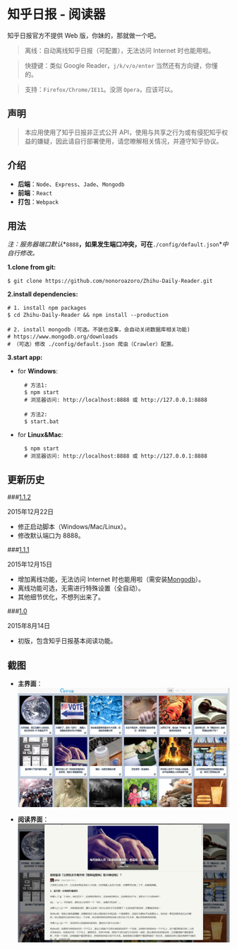 # 知乎日报 - 阅读器

知乎日报官方不提供 Web 版，你妹的，那就做一个吧。
> 离线：自动离线知乎日报（可配置），无法访问 Internet 时也能用啦。

> 快捷键：类似 Google Reader，`j/k/v/o/enter` 当然还有方向键，你懂的。

> 支持：`Firefox/Chrome/IE11`。没测 `Opera`，应该可以。

## 声明

> 本应用使用了知乎日报非正式公开 API，使用与共享之行为或有侵犯知乎权益的嫌疑，因此请自行部署使用，请您暸解相关情况，并遵守知乎协议。

## 介绍

- **后端**：`Node`、`Express`、`Jade`、`Mongodb`
- **前端**：`React`
- **打包**：`Webpack`

## 用法

*注：服务器端口默认**`8888`**，如果发生端口冲突，可在**`./config/default.json`**中自行修改。*

**1.clone from git:**

	$ git clone https://github.com/nonoroazoro/Zhihu-Daily-Reader.git

**2.install dependencies:**

    # 1. install npm packages
	$ cd Zhihu-Daily-Reader && npm install --production

    # 2. install mongodb (可选。不装也没事，会自动关闭数据库相关功能)
    # https://www.mongodb.org/downloads
    # （可选）修改 ./config/default.json 爬虫（Crawler）配置。

**3.start app:**

- for **Windows**:

		# 方法1:
		$ npm start
        # 浏览器访问: http://localhost:8888 或 http://127.0.0.1:8888

		# 方法2:
		$ start.bat

- for **Linux&Mac**:

		$ npm start
        # 浏览器访问: http://localhost:8888 或 http://127.0.0.1:8888

## 更新历史

###<a href="#v1.1.2" id="v1.1.2">1.1.2</a>

2015年12月22日

- 修正启动脚本（Windows/Mac/Linux）。
- 修改默认端口为 8888。

###<a href="#v1.1.1" id="v1.1.1">1.1.1</a>

2015年12月15日

- 增加离线功能，无法访问 Internet 时也能用啦（需安装[Mongodb](https://www.mongodb.org/downloads)）。
- 离线功能可选，无需进行特殊设置（全自动）。
- 其他细节优化，不想列出来了。

###<a href="#v1.0" id="v1.0">1.0</a>

2015年8月14日

- 初版，包含知乎日报基本阅读功能。

## 截图

- **主界面**：
![主界面](./screenshots/1.jpg?raw=true "主界面")

- **阅读界面**：
![阅读界面](./screenshots/2.jpg?raw=true "阅读界面")
